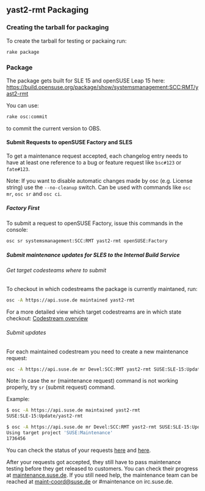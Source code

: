 ## yast2-rmt Packaging

### Creating the tarball for packaging

To create the tarball for testing or packaing run:

```
rake package
```

### Package

The package gets built for SLE 15 and openSUSE Leap 15 here:
https://build.opensuse.org/package/show/systemsmanagement:SCC:RMT/yast2-rmt

You can use:

```bash
rake osc:commit
```

to commit the current version to OBS.


#### Submit Requests to openSUSE Factory and SLES

To get a maintenance request accepted, each changelog entry needs to have at
least one reference to a bug or feature request like `bsc#123` or `fate#123`.

Note: If you want to disable automatic changes made by osc (e.g. License string)
      use the `--no-cleanup` switch. Can be used with commands like `osc mr`, `osc sr`
      and `osc ci`.

##### Factory First

To submit a request to openSUSE Factory, issue this commands in the console:

```bash
osc sr systemsmanagement:SCC:RMT yast2-rmt openSUSE:Factory
```

##### Submit maintenance updates for SLES to the Internal Build Service

###### Get target codesteams where to submit

To checkout in which codestreams the package is currently maintaned, run:

```bash
osc -A https://api.suse.de maintained yast2-rmt
```

For a more detailed view which target codestreams are in which state checkout: [Codestream overview](https://maintenance.suse.de/maintained/?package=yast2-rmt)

###### Submit updates

For each maintained codestream you need to create a new maintenance request:

```bash
osc -A https://api.suse.de mr Devel:SCC:RMT yast2-rmt SUSE:SLE-15:Update
```

Note: In case the `mr` (maintenance request) command is not working properly,
      try `sr` (submit request) command.


Example:

```bash
$ osc -A https://api.suse.de maintained yast2-rmt
SUSE:SLE-15:Update/yast2-rmt

$ osc -A https://api.suse.de mr Devel:SCC:RMT yast2-rmt SUSE:SLE-15:Update
Using target project 'SUSE:Maintenance'
1736456
```

You can check the status of your requests [here](https://build.opensuse.org/package/requests/systemsmanagement:SCC:RMT/yast2-rmt) and [here](https://build.suse.de/package/requests/Devel:SCC:RMT/yast2-rmt).

After your requests got accepted, they still have to pass maintenance testing before they get released to customers. You can check their progress at [maintenance.suse.de](https://maintenance.suse.de/search/?q=yast2-rmt). If you still need help, the maintenance team can be reached at [maint-coord@suse.de](maint-coord@suse.de) or #maintenance on irc.suse.de.
